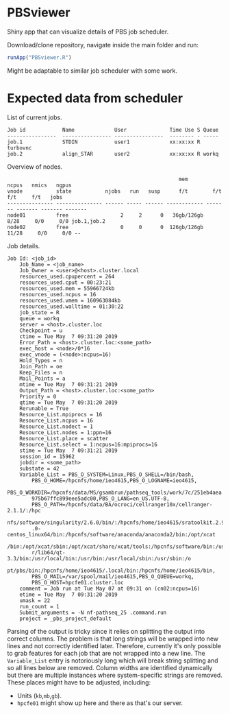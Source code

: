 # PBSviewer

Shiny app that can visualize details of PBS job scheduler.

Download/clone repository, navigate inside the main folder and run:

```r
runApp("PBSviewer.R")
```

Might be adaptable to similar job scheduler with some work.

# Expected data from scheduler

List of current jobs.

```
Job id            Name             User              Time Use S Queue
----------------  ---------------- ----------------  -------- - -----
job.1             STDIN            user1             xx:xx:xx R turbovnc
job.2             align_STAR       user2             xx:xx:xx R workq
```

Overview of nodes.

```
                                                        mem       ncpus   nmics   ngpus
vnode           state           njobs   run   susp      f/t        f/t     f/t     f/t   jobs
--------------- --------------- ------ ----- ------ ------------ ------- ------- ------- -------
node01          free                 2     2      0   36gb/126gb    8/28     0/0     0/0 job.1,job.2
node02          free                 0     0      0  126gb/126gb   11/28     0/0     0/0 --
```

Job details.

```
Job Id: <job_id>
    Job_Name = <job_name>
    Job_Owner = <user>@<host>.cluster.local
    resources_used.cpupercent = 264
    resources_used.cput = 00:23:21
    resources_used.mem = 55966724kb
    resources_used.ncpus = 16
    resources_used.vmem = 160963084kb
    resources_used.walltime = 01:30:22
    job_state = R
    queue = workq
    server = <host>.cluster.loc
    Checkpoint = u
    ctime = Tue May  7 09:31:20 2019
    Error_Path = <host>.cluster.loc:<some_path>
    exec_host = <node>/0*16
    exec_vnode = (<node>:ncpus=16)
    Hold_Types = n
    Join_Path = oe
    Keep_Files = n
    Mail_Points = a
    mtime = Tue May  7 09:31:21 2019
    Output_Path = <host>.cluster.loc:<some_path>
    Priority = 0
    qtime = Tue May  7 09:31:20 2019
    Rerunable = True
    Resource_List.mpiprocs = 16
    Resource_List.ncpus = 16
    Resource_List.nodect = 1
    Resource_List.nodes = 1:ppn=16
    Resource_List.place = scatter
    Resource_List.select = 1:ncpus=16:mpiprocs=16
    stime = Tue May  7 09:31:21 2019
    session_id = 15962
    jobdir = <some_path>
    substate = 42
    Variable_List = PBS_O_SYSTEM=Linux,PBS_O_SHELL=/bin/bash,
        PBS_O_HOME=/hpcnfs/home/ieo4615,PBS_O_LOGNAME=ieo4615,
        PBS_O_WORKDIR=/hpcnfs/data/MS/gsambrun/pathseq_tools/work/7c/251eb4aea
        975b67ffc899eee5adc00,PBS_O_LANG=en_US.UTF-8,
        PBS_O_PATH=/hpcnfs/data/BA/ocroci/cellranger10x/cellranger-2.1.1/:/hpc
        nfs/software/singularity/2.6.0/bin/:/hpcnfs/home/ieo4615/sratoolkit.2.9
        .0-centos_linux64/bin:/hpcnfs/software/anaconda/anaconda2/bin:/opt/xcat
        /bin:/opt/xcat/sbin:/opt/xcat/share/xcat/tools:/hpcnfs/software/bin:/us
        r/lib64/qt-3.3/bin:/usr/local/bin:/usr/bin:/usr/local/sbin:/usr/sbin:/o
        pt/pbs/bin:/hpcnfs/home/ieo4615/.local/bin:/hpcnfs/home/ieo4615/bin,
        PBS_O_MAIL=/var/spool/mail/ieo4615,PBS_O_QUEUE=workq,
        PBS_O_HOST=hpcfe01.cluster.loc
    comment = Job run at Tue May 07 at 09:31 on (cn02:ncpus=16)
    etime = Tue May  7 09:31:20 2019
    umask = 22
    run_count = 1
    Submit_arguments = -N nf-pathseq_25 .command.run
    project = _pbs_project_default
```

Parsing of the output is tricky since it relies on splitting the output into correct columns.
The problem is that long strings will be wrapped into new lines and not correctly identified later.
Therefore, currently it's only possible to grab features for each job that are not wrapped into a new line.
The `Variable_List` entry is notoriously long which will break string splitting and so all lines below are removed.
Column widths are identified dynamically but there are multiple instances where system-specific strings are removed.
These places might have to be adjusted, including:

* Units (`kb`,`mb`,`gb`).
* `hpcfe01` might show up here and there as that's our server.























